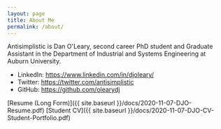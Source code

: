 ```yaml
---
layout: page
title: About Me
permalink: /about/
---
```


Antisimplistic is Dan O'Leary, second career PhD student and Graduate Assistant in the Department of Industrial and Systems Engineering  at Auburn University.

- LinkedIn: https://www.linkedin.com/in/djoleary/
- Twitter: https://twitter.com/antisimplistic
- GitHub: https://github.com/olearydj

[Resume (Long Form)]({{ site.baseurl }}/docs/2020-11-07-DJO-Resume.pdf)
[Student CV]({{ site.baseurl }}/docs/2020-11-07-DJO-CV-Student-Portfolio.pdf)
